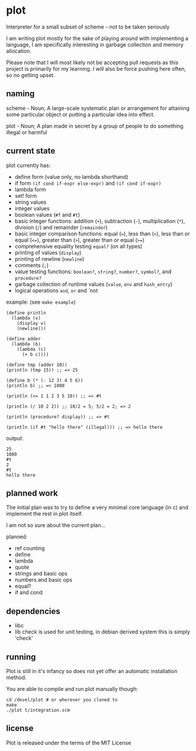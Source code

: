 plot
====
Interpreter for a small subset of scheme - not to be taken seriously

I am writing plot mostly for the sake of playing around with implementing a language,
I am specifically interesting in garbage collection and memory allocation.

Please note that I will most likely not be accepting pull requests as this project is primarily for my learning.
I will also be force pushing here often, so no getting upset.

naming
-------
scheme - Noun; A large-scale systematic plan or arrangement for attaining some particular object or putting a particular idea into effect.

plot - Noun; A plan made in secret by a group of people to do something illegal or harmful

current state
-------------
plot currently has:
* define form (value only, no lambda shorthand)
* if form `(if cond if-expr else-expr)` and `(if cond if-expr)`
* lambda form
* set! form
* string values
* integer values
* boolean values (`#f` and `#t`)
* basic integer functions: addition (`+`), subtraction (`-`), multiplication (`*`), division (`/`) and remainder (`remainder`)
* basic integer comparison functions: equal (`=`), less than (`<`), less than or equal (`<=`), greater than (`>`), greater than or equal (`>=`)
* comprehensive equality testing `equal?` (on all types)
* printing of values (`display`)
* printing of newline (`newline`)
* comments (`;`)
* value testing functions: `boolean?`, `string?`, `number?`, `symbol?`, and `procedure?`
* garbage collection of runtime values (`value`, `env` and `hash_entry`)
* logical operations `and`, `or` and `not

example: (see `make example`)

    (define println
      (lambda (v)
        (display v)
        (newline)))

    (define adder
      (lambda (b)
        (lambda (c)
          (+ b c))))

    (define tmp (adder 10))
    (println (tmp 15)) ;; => 25

    (define b (* (- 12 3) 4 5 6))
    (println b) ;; => 1080

    (println (<= 1 1 2 3 5 10)) ;; => #t

    (println (/ 10 2 2)) ;; 10/2 = 5; 5/2 = 2; => 2

    (println (procedure? display)) ;; => #t

    (println (if #t "hello there" (illegal))) ;; => hello there

output:

    25
    1080
    #t
    2
    #t
    hello there

planned work
------------
The initial plan was to try to define a very minimal core language (in c) and implement the rest in plot itself.

I am not so sure about the current plan...

planned:
* ref counting
* define
* lambda
* quote
* strings and basic ops
* numbers and basic ops
* equal?
* if and cond

dependencies
------------
* libc
* lib check is used for unit testing, in debian derived system this is simply 'check'

running
----------
Plot is still in it's infancy so does not yet offer an automatic installation method.

You are able to compile and run plot manually though:

    cd /devel/plot # or wherever you cloned to
    make
    ./plot t/integration.scm

license
---------
Plot is released under the terms of the MIT License


